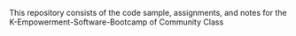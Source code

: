 This repository consists of the code sample, assignments, and notes for the K-Empowerment-Software-Bootcamp of Community Class

